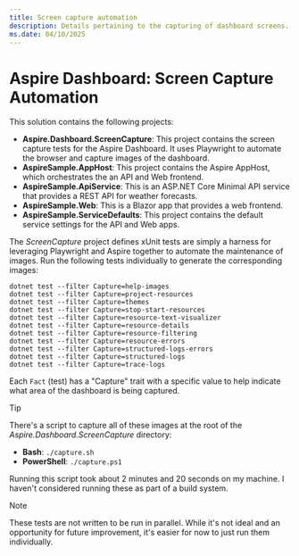 ```yaml
---
title: Screen capture automation
description: Details pertaining to the capturing of dashboard screens.
ms.date: 04/10/2025
---
```


# Aspire Dashboard: Screen Capture Automation

This solution contains the following projects:

- **Aspire.Dashboard.ScreenCapture**: This project contains the screen capture tests for the Aspire Dashboard. It uses Playwright to automate the browser and capture images of the dashboard.
- **AspireSample.AppHost**: This project contains the Aspire AppHost, which orchestrates the an API and Web frontend.
- **AspireSample.ApiService**: This is an ASP.NET Core Minimal API service that provides a REST API for weather forecasts.
- **AspireSample.Web**: This is a Blazor app that provides a web frontend.
- **AspireSample.ServiceDefaults**: This project contains the default service settings for the API and Web apps.

The _ScreenCapture_ project defines xUnit tests are simply a harness for leveraging Playwright and Aspire together to automate the maintenance of images. Run the following tests individually to generate the corresponding images:

```
dotnet test --filter Capture=help-images
dotnet test --filter Capture=project-resources
dotnet test --filter Capture=themes
dotnet test --filter Capture=stop-start-resources
dotnet test --filter Capture=resource-text-visualizer
dotnet test --filter Capture=resource-details
dotnet test --filter Capture=resource-filtering
dotnet test --filter Capture=resource-errors
dotnet test --filter Capture=structured-logs-errors
dotnet test --filter Capture=structured-logs
dotnet test --filter Capture=trace-logs
```

Each `Fact` (test) has a "Capture" trait with a specific value to help indicate what area of the dashboard is being captured.

> [!TIP]
> There's a script to capture all of these images at the root of the _Aspire.Dashboard.ScreenCapture_ directory:
>
> - **Bash**: `./capture.sh`
> - **PowerShell**: `./capture.ps1`

Running this script took about 2 minutes and 20 seconds on my machine. I haven't considered running these as part of a build system.

> [!NOTE]
> These tests are not written to be run in parallel. While it's not ideal and an opportunity for future improvement, it's easier for now to just run them individually.
